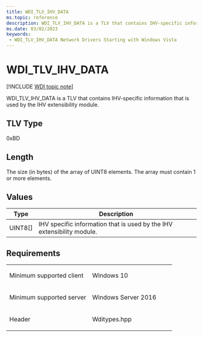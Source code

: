 ```yaml
---
title: WDI_TLV_IHV_DATA
ms.topic: reference
description: WDI_TLV_IHV_DATA is a TLV that contains IHV-specific information that is used by the IHV extensibility module.
ms.date: 03/02/2023
keywords:
 - WDI_TLV_IHV_DATA Network Drivers Starting with Windows Vista
---
```


# WDI\_TLV\_IHV\_DATA

[!INCLUDE [WDI topic note](../includes/wdi-version-warning.md)]


WDI\_TLV\_IHV\_DATA is a TLV that contains IHV-specific information that is used by the IHV extensibility module.

## TLV Type


0xBD

## Length


The size (in bytes) of the array of UINT8 elements. The array must contain 1 or more elements.

## Values


| Type      | Description                                                            |
|-----------|------------------------------------------------------------------------|
| UINT8\[\] | IHV specific information that is used by the IHV extensibility module. |

 

## Requirements

<table>
<colgroup>
<col width="50%" />
<col width="50%" />
</colgroup>
<tbody>
<tr class="odd">
<td><p>Minimum supported client</p></td>
<td><p>Windows 10</p></td>
</tr>
<tr class="even">
<td><p>Minimum supported server</p></td>
<td><p>Windows Server 2016</p></td>
</tr>
<tr class="odd">
<td><p>Header</p></td>
<td>Wditypes.hpp</td>
</tr>
</tbody>
</table>

 

 




